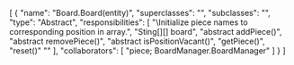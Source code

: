 [
  {
    "name": "Board.Board(entity)",
    "superclasses": "",
    "subclasses": "",
    "type": "Abstract",
    "responsibilities": [
      "\\Initialize piece names to corresponding position in array.",
      "Sting[][] board",
      "abstract addPiece()",
      "abstract removePiece()",
      "abstract isPositionVacant()",
      "getPiece()",
      "reset()"
      ""
    ],
    "collaborators": [
      "piece; BoardManager.BoardManager"
    ]
  }
]